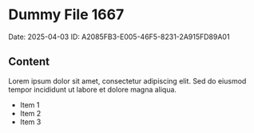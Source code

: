 # Dummy File 1667

Date: 2025-04-03
ID: A2085FB3-E005-46F5-8231-2A915FD89A01

## Content

Lorem ipsum dolor sit amet, consectetur adipiscing elit.
Sed do eiusmod tempor incididunt ut labore et dolore magna aliqua.

* Item 1
* Item 2
* Item 3

